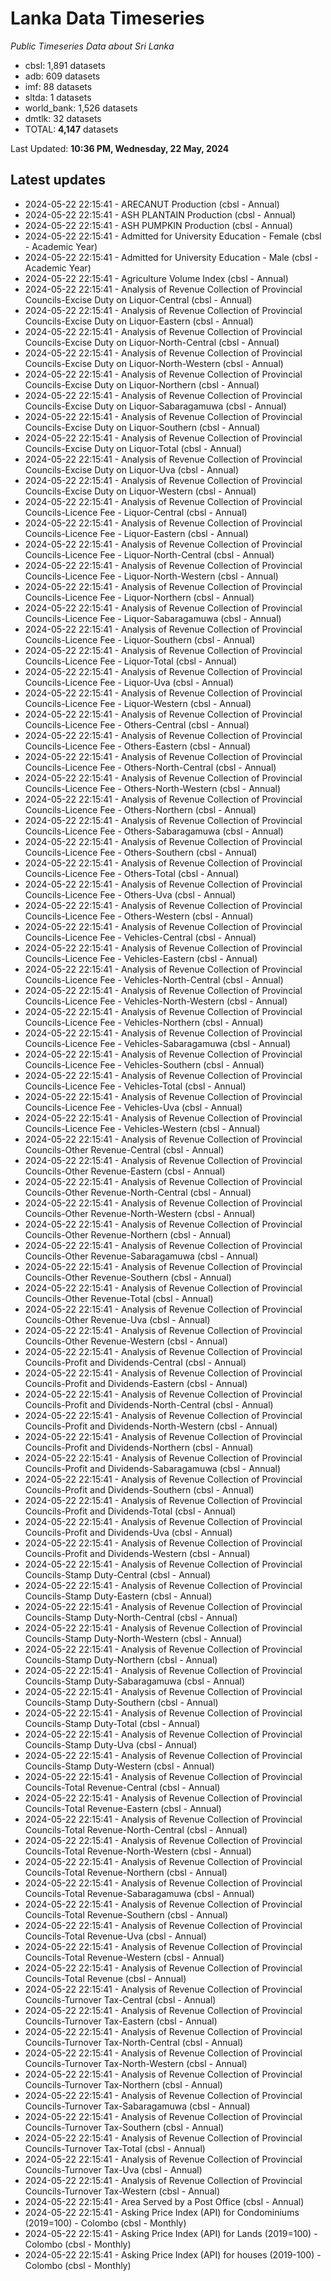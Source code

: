 # Lanka Data Timeseries
*Public Timeseries Data about Sri Lanka*

* cbsl: 1,891 datasets
* adb: 609 datasets
* imf: 88 datasets
* sltda: 1 datasets
* world_bank: 1,526 datasets
* dmtlk: 32 datasets
* TOTAL: **4,147** datasets

Last Updated: **10:36 PM, Wednesday, 22 May, 2024**

## Latest updates

* 2024-05-22 22:15:41 - ARECANUT Production (cbsl - Annual)
* 2024-05-22 22:15:41 - ASH PLANTAIN Production (cbsl - Annual)
* 2024-05-22 22:15:41 - ASH PUMPKIN Production (cbsl - Annual)
* 2024-05-22 22:15:41 - Admitted for University Education - Female (cbsl - Academic Year)
* 2024-05-22 22:15:41 - Admitted for University Education - Male (cbsl - Academic Year)
* 2024-05-22 22:15:41 - Agriculture Volume Index (cbsl - Annual)
* 2024-05-22 22:15:41 - Analysis of Revenue Collection of Provincial Councils-Excise Duty on Liquor-Central (cbsl - Annual)
* 2024-05-22 22:15:41 - Analysis of Revenue Collection of Provincial Councils-Excise Duty on Liquor-Eastern (cbsl - Annual)
* 2024-05-22 22:15:41 - Analysis of Revenue Collection of Provincial Councils-Excise Duty on Liquor-North-Central (cbsl - Annual)
* 2024-05-22 22:15:41 - Analysis of Revenue Collection of Provincial Councils-Excise Duty on Liquor-North-Western (cbsl - Annual)
* 2024-05-22 22:15:41 - Analysis of Revenue Collection of Provincial Councils-Excise Duty on Liquor-Northern (cbsl - Annual)
* 2024-05-22 22:15:41 - Analysis of Revenue Collection of Provincial Councils-Excise Duty on Liquor-Sabaragamuwa (cbsl - Annual)
* 2024-05-22 22:15:41 - Analysis of Revenue Collection of Provincial Councils-Excise Duty on Liquor-Southern (cbsl - Annual)
* 2024-05-22 22:15:41 - Analysis of Revenue Collection of Provincial Councils-Excise Duty on Liquor-Total (cbsl - Annual)
* 2024-05-22 22:15:41 - Analysis of Revenue Collection of Provincial Councils-Excise Duty on Liquor-Uva (cbsl - Annual)
* 2024-05-22 22:15:41 - Analysis of Revenue Collection of Provincial Councils-Excise Duty on Liquor-Western (cbsl - Annual)
* 2024-05-22 22:15:41 - Analysis of Revenue Collection of Provincial Councils-Licence Fee - Liquor-Central (cbsl - Annual)
* 2024-05-22 22:15:41 - Analysis of Revenue Collection of Provincial Councils-Licence Fee - Liquor-Eastern (cbsl - Annual)
* 2024-05-22 22:15:41 - Analysis of Revenue Collection of Provincial Councils-Licence Fee - Liquor-North-Central (cbsl - Annual)
* 2024-05-22 22:15:41 - Analysis of Revenue Collection of Provincial Councils-Licence Fee - Liquor-North-Western (cbsl - Annual)
* 2024-05-22 22:15:41 - Analysis of Revenue Collection of Provincial Councils-Licence Fee - Liquor-Northern (cbsl - Annual)
* 2024-05-22 22:15:41 - Analysis of Revenue Collection of Provincial Councils-Licence Fee - Liquor-Sabaragamuwa (cbsl - Annual)
* 2024-05-22 22:15:41 - Analysis of Revenue Collection of Provincial Councils-Licence Fee - Liquor-Southern (cbsl - Annual)
* 2024-05-22 22:15:41 - Analysis of Revenue Collection of Provincial Councils-Licence Fee - Liquor-Total (cbsl - Annual)
* 2024-05-22 22:15:41 - Analysis of Revenue Collection of Provincial Councils-Licence Fee - Liquor-Uva (cbsl - Annual)
* 2024-05-22 22:15:41 - Analysis of Revenue Collection of Provincial Councils-Licence Fee - Liquor-Western (cbsl - Annual)
* 2024-05-22 22:15:41 - Analysis of Revenue Collection of Provincial Councils-Licence Fee - Others-Central (cbsl - Annual)
* 2024-05-22 22:15:41 - Analysis of Revenue Collection of Provincial Councils-Licence Fee - Others-Eastern (cbsl - Annual)
* 2024-05-22 22:15:41 - Analysis of Revenue Collection of Provincial Councils-Licence Fee - Others-North-Central (cbsl - Annual)
* 2024-05-22 22:15:41 - Analysis of Revenue Collection of Provincial Councils-Licence Fee - Others-North-Western (cbsl - Annual)
* 2024-05-22 22:15:41 - Analysis of Revenue Collection of Provincial Councils-Licence Fee - Others-Northern (cbsl - Annual)
* 2024-05-22 22:15:41 - Analysis of Revenue Collection of Provincial Councils-Licence Fee - Others-Sabaragamuwa (cbsl - Annual)
* 2024-05-22 22:15:41 - Analysis of Revenue Collection of Provincial Councils-Licence Fee - Others-Southern (cbsl - Annual)
* 2024-05-22 22:15:41 - Analysis of Revenue Collection of Provincial Councils-Licence Fee - Others-Total (cbsl - Annual)
* 2024-05-22 22:15:41 - Analysis of Revenue Collection of Provincial Councils-Licence Fee - Others-Uva (cbsl - Annual)
* 2024-05-22 22:15:41 - Analysis of Revenue Collection of Provincial Councils-Licence Fee - Others-Western (cbsl - Annual)
* 2024-05-22 22:15:41 - Analysis of Revenue Collection of Provincial Councils-Licence Fee - Vehicles-Central (cbsl - Annual)
* 2024-05-22 22:15:41 - Analysis of Revenue Collection of Provincial Councils-Licence Fee - Vehicles-Eastern (cbsl - Annual)
* 2024-05-22 22:15:41 - Analysis of Revenue Collection of Provincial Councils-Licence Fee - Vehicles-North-Central (cbsl - Annual)
* 2024-05-22 22:15:41 - Analysis of Revenue Collection of Provincial Councils-Licence Fee - Vehicles-North-Western (cbsl - Annual)
* 2024-05-22 22:15:41 - Analysis of Revenue Collection of Provincial Councils-Licence Fee - Vehicles-Northern (cbsl - Annual)
* 2024-05-22 22:15:41 - Analysis of Revenue Collection of Provincial Councils-Licence Fee - Vehicles-Sabaragamuwa (cbsl - Annual)
* 2024-05-22 22:15:41 - Analysis of Revenue Collection of Provincial Councils-Licence Fee - Vehicles-Southern (cbsl - Annual)
* 2024-05-22 22:15:41 - Analysis of Revenue Collection of Provincial Councils-Licence Fee - Vehicles-Total (cbsl - Annual)
* 2024-05-22 22:15:41 - Analysis of Revenue Collection of Provincial Councils-Licence Fee - Vehicles-Uva (cbsl - Annual)
* 2024-05-22 22:15:41 - Analysis of Revenue Collection of Provincial Councils-Licence Fee - Vehicles-Western (cbsl - Annual)
* 2024-05-22 22:15:41 - Analysis of Revenue Collection of Provincial Councils-Other Revenue-Central (cbsl - Annual)
* 2024-05-22 22:15:41 - Analysis of Revenue Collection of Provincial Councils-Other Revenue-Eastern (cbsl - Annual)
* 2024-05-22 22:15:41 - Analysis of Revenue Collection of Provincial Councils-Other Revenue-North-Central (cbsl - Annual)
* 2024-05-22 22:15:41 - Analysis of Revenue Collection of Provincial Councils-Other Revenue-North-Western (cbsl - Annual)
* 2024-05-22 22:15:41 - Analysis of Revenue Collection of Provincial Councils-Other Revenue-Northern (cbsl - Annual)
* 2024-05-22 22:15:41 - Analysis of Revenue Collection of Provincial Councils-Other Revenue-Sabaragamuwa (cbsl - Annual)
* 2024-05-22 22:15:41 - Analysis of Revenue Collection of Provincial Councils-Other Revenue-Southern (cbsl - Annual)
* 2024-05-22 22:15:41 - Analysis of Revenue Collection of Provincial Councils-Other Revenue-Total (cbsl - Annual)
* 2024-05-22 22:15:41 - Analysis of Revenue Collection of Provincial Councils-Other Revenue-Uva (cbsl - Annual)
* 2024-05-22 22:15:41 - Analysis of Revenue Collection of Provincial Councils-Other Revenue-Western (cbsl - Annual)
* 2024-05-22 22:15:41 - Analysis of Revenue Collection of Provincial Councils-Profit and Dividends-Central (cbsl - Annual)
* 2024-05-22 22:15:41 - Analysis of Revenue Collection of Provincial Councils-Profit and Dividends-Eastern (cbsl - Annual)
* 2024-05-22 22:15:41 - Analysis of Revenue Collection of Provincial Councils-Profit and Dividends-North-Central (cbsl - Annual)
* 2024-05-22 22:15:41 - Analysis of Revenue Collection of Provincial Councils-Profit and Dividends-North-Western (cbsl - Annual)
* 2024-05-22 22:15:41 - Analysis of Revenue Collection of Provincial Councils-Profit and Dividends-Northern (cbsl - Annual)
* 2024-05-22 22:15:41 - Analysis of Revenue Collection of Provincial Councils-Profit and Dividends-Sabaragamuwa (cbsl - Annual)
* 2024-05-22 22:15:41 - Analysis of Revenue Collection of Provincial Councils-Profit and Dividends-Southern (cbsl - Annual)
* 2024-05-22 22:15:41 - Analysis of Revenue Collection of Provincial Councils-Profit and Dividends-Total (cbsl - Annual)
* 2024-05-22 22:15:41 - Analysis of Revenue Collection of Provincial Councils-Profit and Dividends-Uva (cbsl - Annual)
* 2024-05-22 22:15:41 - Analysis of Revenue Collection of Provincial Councils-Profit and Dividends-Western (cbsl - Annual)
* 2024-05-22 22:15:41 - Analysis of Revenue Collection of Provincial Councils-Stamp Duty-Central (cbsl - Annual)
* 2024-05-22 22:15:41 - Analysis of Revenue Collection of Provincial Councils-Stamp Duty-Eastern (cbsl - Annual)
* 2024-05-22 22:15:41 - Analysis of Revenue Collection of Provincial Councils-Stamp Duty-North-Central (cbsl - Annual)
* 2024-05-22 22:15:41 - Analysis of Revenue Collection of Provincial Councils-Stamp Duty-North-Western (cbsl - Annual)
* 2024-05-22 22:15:41 - Analysis of Revenue Collection of Provincial Councils-Stamp Duty-Northern (cbsl - Annual)
* 2024-05-22 22:15:41 - Analysis of Revenue Collection of Provincial Councils-Stamp Duty-Sabaragamuwa (cbsl - Annual)
* 2024-05-22 22:15:41 - Analysis of Revenue Collection of Provincial Councils-Stamp Duty-Southern (cbsl - Annual)
* 2024-05-22 22:15:41 - Analysis of Revenue Collection of Provincial Councils-Stamp Duty-Total (cbsl - Annual)
* 2024-05-22 22:15:41 - Analysis of Revenue Collection of Provincial Councils-Stamp Duty-Uva (cbsl - Annual)
* 2024-05-22 22:15:41 - Analysis of Revenue Collection of Provincial Councils-Stamp Duty-Western (cbsl - Annual)
* 2024-05-22 22:15:41 - Analysis of Revenue Collection of Provincial Councils-Total Revenue-Central (cbsl - Annual)
* 2024-05-22 22:15:41 - Analysis of Revenue Collection of Provincial Councils-Total Revenue-Eastern (cbsl - Annual)
* 2024-05-22 22:15:41 - Analysis of Revenue Collection of Provincial Councils-Total Revenue-North-Central (cbsl - Annual)
* 2024-05-22 22:15:41 - Analysis of Revenue Collection of Provincial Councils-Total Revenue-North-Western (cbsl - Annual)
* 2024-05-22 22:15:41 - Analysis of Revenue Collection of Provincial Councils-Total Revenue-Northern (cbsl - Annual)
* 2024-05-22 22:15:41 - Analysis of Revenue Collection of Provincial Councils-Total Revenue-Sabaragamuwa (cbsl - Annual)
* 2024-05-22 22:15:41 - Analysis of Revenue Collection of Provincial Councils-Total Revenue-Southern (cbsl - Annual)
* 2024-05-22 22:15:41 - Analysis of Revenue Collection of Provincial Councils-Total Revenue-Uva (cbsl - Annual)
* 2024-05-22 22:15:41 - Analysis of Revenue Collection of Provincial Councils-Total Revenue-Western (cbsl - Annual)
* 2024-05-22 22:15:41 - Analysis of Revenue Collection of Provincial Councils-Total Revenue (cbsl - Annual)
* 2024-05-22 22:15:41 - Analysis of Revenue Collection of Provincial Councils-Turnover Tax-Central (cbsl - Annual)
* 2024-05-22 22:15:41 - Analysis of Revenue Collection of Provincial Councils-Turnover Tax-Eastern (cbsl - Annual)
* 2024-05-22 22:15:41 - Analysis of Revenue Collection of Provincial Councils-Turnover Tax-North-Central (cbsl - Annual)
* 2024-05-22 22:15:41 - Analysis of Revenue Collection of Provincial Councils-Turnover Tax-North-Western (cbsl - Annual)
* 2024-05-22 22:15:41 - Analysis of Revenue Collection of Provincial Councils-Turnover Tax-Northern (cbsl - Annual)
* 2024-05-22 22:15:41 - Analysis of Revenue Collection of Provincial Councils-Turnover Tax-Sabaragamuwa (cbsl - Annual)
* 2024-05-22 22:15:41 - Analysis of Revenue Collection of Provincial Councils-Turnover Tax-Southern (cbsl - Annual)
* 2024-05-22 22:15:41 - Analysis of Revenue Collection of Provincial Councils-Turnover Tax-Total (cbsl - Annual)
* 2024-05-22 22:15:41 - Analysis of Revenue Collection of Provincial Councils-Turnover Tax-Uva (cbsl - Annual)
* 2024-05-22 22:15:41 - Analysis of Revenue Collection of Provincial Councils-Turnover Tax-Western (cbsl - Annual)
* 2024-05-22 22:15:41 - Area Served by a Post Office (cbsl - Annual)
* 2024-05-22 22:15:41 - Asking Price Index (API) for Condominiums (2019=100) - Colombo (cbsl - Monthly)
* 2024-05-22 22:15:41 - Asking Price Index (API) for Lands (2019=100) - Colombo (cbsl - Monthly)
* 2024-05-22 22:15:41 - Asking Price Index (API) for houses (2019-100) - Colombo (cbsl - Monthly)
